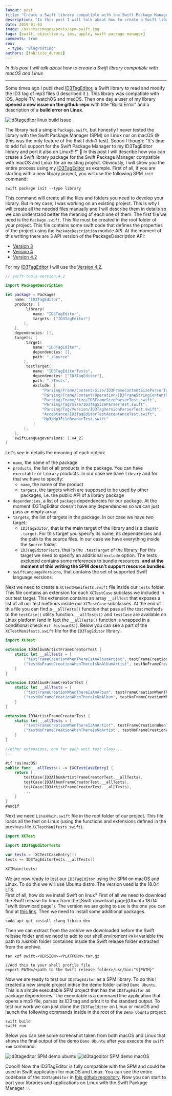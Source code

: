 ```yaml
---
layout: post
title: "Create a Swift library compatible with the Swift Package Manager for macOS and Linux"
description: "In this post I will talk about how to create a Swift library with the Swift Package Manager for macOS and Linux."
date: 2019-01-03
image: /assets/images/posts/spm-swift.jpg
tags: [swift, objective-c, ios, apple, swift package manager]
comments: true
seo:
 - type: "BlogPosting"
authors: [fabrizio_duroni]
---
```


*In this post I will talk about how to create a Swift library compatible with macOS and Linux*

---

Some times ago I published [ID3TagEditor](https://github.com/chicio/ID3TagEditor), a Swift library to read and modify
 the ID3 tag of mp3 files (I described it ). This library was compatible with iOS, Apple TV, watchOS and macOS. Then 
 one day a user of my library **opened a new issue on the github repo** with title "Build Error" and a description of a 
 **build error on Linux**.
 
![id3tageditor linux build issue](/assets/images/posts/spm-id3tageditor-linux-error.jpg "id3tageditor linux build issue")

The library had a simple `Package.swift`, but honestly I never tested the library with the Swift Package Manager (SPM)
 on Linux nor on macOS :sweat_smile: (this was the only feature of the that I didn't test).
Soooo I though: "It's time to add full support for the Swift Package Manager to my ID3TagEditor library and port it 
also on Linux!!!!" :sparkling_heart:
In this post I will describe how you can create a Swift library package for the Swift Package Manager compatible with
 macOS and Linux for an existing project. Obviously, I will show you the entire process using my [ID3TagEditor](https://github.com/chicio/ID3TagEditor) as example.
 First of all, if you are starting with a new library project, you will use the following SPM `init` command:

`swift package init --type library` 
 
 This command will create all the files and folders you need to develop your library. But in my case, I was working 
 on an existing project. This is why I will create all the needed files manually and I will describe them in details 
 so we can understand better the meaning of each one of them.
 The first file we need is the `Package.swift`. This file must be created in the root folder of your project. This 
 file contains some swift code that defines the properties of the project using the `PackageDescription` module API. At 
 the moment of this writing there are 3 API version of the PackageDescription API:
 
 * [Version 3](https://github.com/apple/swift-package-manager/blob/master/Documentation/PackageDescriptionV3.md)
 * [Version 4](https://github.com/apple/swift-package-manager/blob/master/Documentation/PackageDescriptionV4.md)
 * [Version 4.2](https://github.com/apple/swift-package-manager/blob/master/Documentation/PackageDescriptionV4_2.md)
 
 For my [ID3TagEditor](https://github.com/chicio/ID3TagEditor) I will use the [Version 4.2](https://github.com/apple/swift-package-manager/blob/master/Documentation/PackageDescriptionV4_2.md).   
 
 ```swift
 // swift-tools-version:4.2
 
 import PackageDescription
 
 let package = Package(
     name: "ID3TagEditor",
     products: [
         .library(
             name: "ID3TagEditor",
             targets: ["ID3TagEditor"]
         ),
     ],
     dependencies: [],
     targets: [
         .target(
             name: "ID3TagEditor",
             dependencies: [],
             path: "./Source"
         ),
         .testTarget(
             name: "ID3TagEditorTests",
             dependencies: ["ID3TagEditor"],
             path: "./Tests",
             exclude: [
                 "Parsing/Frame/Content/Size/ID3FrameContentSizeParserTest.swift",
                 "Parsing/Frame/Content/Operation/ID3FrameStringContentParsingOperationTest.swift",
                 "Parsing/Frame/Size/ID3FrameSizeParserTest.swift",
                 "Parsing/Tag/Size/ID3TagSizeParserTest.swift",
                 "Parsing/Tag/Version/ID3TagVersionParserTest.swift",
                 "Acceptance/ID3TagEditorTestAcceptanceTest.swift",
                 "Mp3/Mp3FileReaderTest.swift"
             ]
         ),
     ],
     swiftLanguageVersions: [.v4_2]
 )
 ```

Let's see in details the meaning of each option:
  
* `name`, the name of the package
* `products`, the list of all products in the package. You can have `executable` or `library` products. In our case 
we have `library` and for that we have to specify:
  * `name`, the name of the product
  * `targets`, the targets which are supposed to be used by other packages, i.e. the public API of a library package 
* `dependencies`, a list of `package` dependencies for our package. At the moment ID3TagEditor doesn't have any 
dependencies so we can just pass an empty array.  
* `targets`, the list of targets in the package. In our case we have two target:
  * `ID3TagEditor`, that is the main target of the library and is a classic `.target`. For this target you specify its 
  name, its dependencies and the path to the source files. In our case we have everything inside the `Source` folder. 
  * `ID3TagEditorTests`, that is the `.testTarget` of the library. For this target we need to specify an additional 
  `exclude` option. The tests excluded contains some references to bundle resources, **and at the moment of this 
  writing the SPM doesn't support resource bundles**.
* `swiftLanguageVersions`, that contains the set of supported Swift language versions.

Next we need to create a `XCTestManifests.swift` file inside our `Tests` folder. This file contains an extension for each `XCTestCase` subclass we included in our test target. This extension contains an array `__allTest` that exposes a list of all our test methods inside our `XCTestCase` subclasses. At the end of this file you can find a `__allTests()` function that pass all the test methods to the `testCase()` utility function.  `__allTests()` and `testCase` are available on Linux platform (and in fact the `__allTests()` function is wrapped in a conditional check `#if !os(macOS)`). Below you can see a part of the `XCTestManifests.swift` file for the `ID3TagEditor` library.

```swift
import XCTest

extension ID3AlbumArtistFrameCreatorTest {
    static let __allTests = [
        ("testFrameCreationWhenThereIsAnAlbumArtist", testFrameCreationWhenThereIsAnAlbumArtist),
        ("testNoFrameCreationWhenThereIsNoAlbumArtist", testNoFrameCreationWhenThereIsNoAlbumArtist),
    ]
}

extension ID3AlbumFrameCreatorTest {
    static let __allTests = [
        ("testFrameCreationWhenThereIsAnAlbum", testFrameCreationWhenThereIsAnAlbum),
        ("testNoFrameCreationWhenThereIsNoAlbum", testNoFrameCreationWhenThereIsNoAlbum),
    ]
}

extension ID3ArtistFrameCreatorTest {
    static let __allTests = [
        ("testFrameCreationWhenThereIsAnArtist", testFrameCreationWhenThereIsAnArtist),
        ("testNoFrameCreationWhenThereIsNoArtist", testNoFrameCreationWhenThereIsNoArtist),
    ]
}

//other extensions, one for each unit test class...
...

#if !os(macOS)
public func __allTests() -> [XCTestCaseEntry] {
    return [
        testCase(ID3AlbumArtistFrameCreatorTest.__allTests),
        testCase(ID3AlbumFrameCreatorTest.__allTests),
        testCase(ID3ArtistFrameCreatorTest.__allTests),
        ...
    ]
}
#endif
```

Next we need `LinuxMain.swift` file in the root folder of our project. This file loads all the test on Linux (using the functions and extensions defined in the previous file `XCTestManifests.swift`).

```swift
import XCTest

import ID3TagEditorTests

var tests = [XCTestCaseEntry]()
tests += ID3TagEditorTests.__allTests()

XCTMain(tests)
```

We are now ready to test our `ID3TagEditor` using the SPM on macOS and Linux. To do this we will use Ubuntu distro. The version used is the 18.04 LTS.  
First of all, how do we install Swift on linux? First of all we need to download the Swift release for linux from the [Swift download page](Ubuntu 18.04 "swift download page"). The version we are going to use is the one you can find at [this link](https://swift.org/builds/swift-4.2.1-release/ubuntu1804/swift-4.2.1-RELEASE/swift-4.2.1-RELEASE-ubuntu18.04.tar.gz). Then we need to install some additional packages.

```shell
sudo apt-get install clang libicu-dev
```

Then we can extract from the archive we downloaded before the Swift release folder and we need to add to our shell enviroment `PATH` variable the path to /usr/bin folder contained inside the Swift release folder extracted from the archive.

```shell
tar xzf swift-<VERSION>-<PLATFORM>.tar.gz

//Add this to your shell profile file
export PATH=/<path to the Swift release folder>/usr/bin:"${PATH}"
```

Now we are ready to test our `ID3TagEditor` as a SPM library. To do this I created a new simple project indise the demo folder called `Demo Ubuntu`. This is a simple executable SPM project that has the `ID3TagEditor` as package dependecies. The executable is a command line application that opens a mp3 file, parses its ID3 tag and print it to the standard output. To test our work we can just clone the `ID3TagEditor` on Linux or macOS and launch the following commands inside in the root of the `Demo Ubuntu` project:

```shell
swift build
swift run
```

Below you can see some screenshot taken from both macOS and Linux that shows the final output of the demo `Demo Ubuntu` after you execute the `swift run` command.

![id3tageditor SPM demo ubuntu](/assets/images/posts/spm-id3tageditor-demo-linux.jpg "id3tageditor SPM demo ubuntu")
![id3tageditor SPM demo macOS](/assets/images/posts/spm-id3tageditor-demo-macos.jpg "id3tageditor SPM demo macOS")

Coool!! Now the ID3TagEditor is fully compatible with the SPM and could be used in Swift application for macOS and Linux. You can see the entire codebase of the `ID3TagEditor` in [this github repository](https://github.com/chicio/ID3TagEditor). Now you can start to port your libraries and applications on Linux with the Swift Package Manager :sparkles:.
